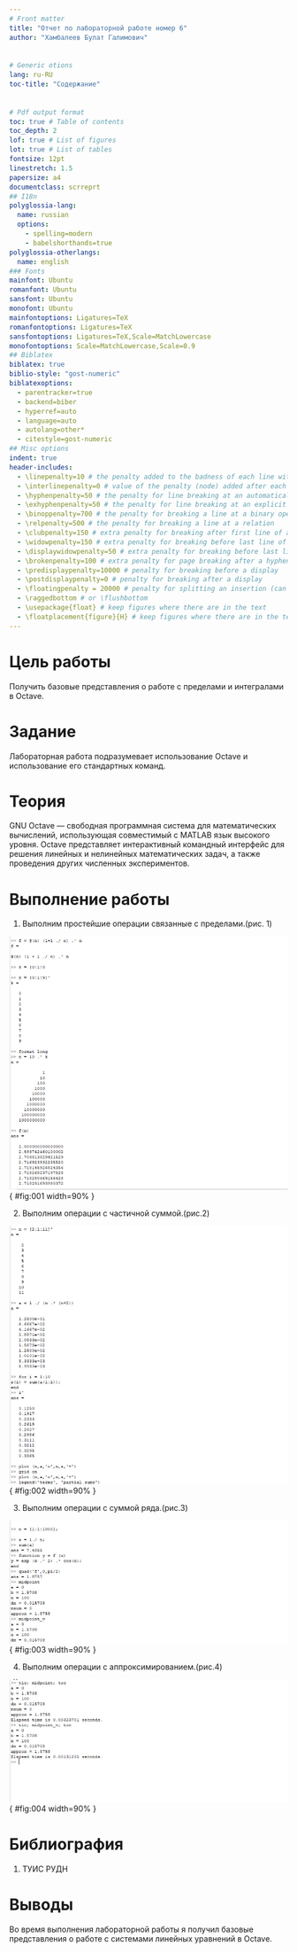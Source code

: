 ```yaml
---
# Front matter
title: "Отчет по лабораторной работе номер 6"
author: "Хамбалеев Булат Галимович"


# Generic otions
lang: ru-RU
toc-title: "Содержание"


# Pdf output format
toc: true # Table of contents
toc_depth: 2
lof: true # List of figures
lot: true # List of tables
fontsize: 12pt
linestretch: 1.5
papersize: a4
documentclass: scrreprt
## I18n
polyglossia-lang:
  name: russian
  options:
	- spelling=modern
	- babelshorthands=true
polyglossia-otherlangs:
  name: english
### Fonts
mainfont: Ubuntu
romanfont: Ubuntu
sansfont: Ubuntu
monofont: Ubuntu
mainfontoptions: Ligatures=TeX
romanfontoptions: Ligatures=TeX
sansfontoptions: Ligatures=TeX,Scale=MatchLowercase
monofontoptions: Scale=MatchLowercase,Scale=0.9
## Biblatex
biblatex: true
biblio-style: "gost-numeric"
biblatexoptions:
  - parentracker=true
  - backend=biber
  - hyperref=auto
  - language=auto
  - autolang=other*
  - citestyle=gost-numeric
## Misc options
indent: true
header-includes:
  - \linepenalty=10 # the penalty added to the badness of each line within a paragraph (no associated penalty node) Increasing the value makes tex try to have fewer lines in the paragraph.
  - \interlinepenalty=0 # value of the penalty (node) added after each line of a paragraph.
  - \hyphenpenalty=50 # the penalty for line breaking at an automatically inserted hyphen
  - \exhyphenpenalty=50 # the penalty for line breaking at an explicit hyphen
  - \binoppenalty=700 # the penalty for breaking a line at a binary operator
  - \relpenalty=500 # the penalty for breaking a line at a relation
  - \clubpenalty=150 # extra penalty for breaking after first line of a paragraph
  - \widowpenalty=150 # extra penalty for breaking before last line of a paragraph
  - \displaywidowpenalty=50 # extra penalty for breaking before last line before a display math
  - \brokenpenalty=100 # extra penalty for page breaking after a hyphenated line
  - \predisplaypenalty=10000 # penalty for breaking before a display
  - \postdisplaypenalty=0 # penalty for breaking after a display
  - \floatingpenalty = 20000 # penalty for splitting an insertion (can only be split footnote in standard LaTeX)
  - \raggedbottom # or \flushbottom
  - \usepackage{float} # keep figures where there are in the text
  - \floatplacement{figure}{H} # keep figures where there are in the text
---
```


# Цель работы

Получить базовые представления о работе с пределами и интегралами в Octave.

# Задание

Лабораторная работа подразумевает использование Octave и использование его стандартных команд.

# Теория

GNU Octave — свободная программная система для математических вычислений, использующая совместимый с MATLAB язык высокого уровня. Octave представляет интерактивный командный интерфейс для решения линейных и нелинейных математических задач, а также проведения других численных экспериментов.

# Выполнение работы

1. Выполним простейшие операции связанные с пределами.(рис. 1)


![рис.1. Пределы.](images/1.jpg){ #fig:001 width=90% }


2.  Выполним операции с частичной суммой.(рис.2)


![рис.2. Частичная сумма.](images/2.jpg){ #fig:002 width=90% }


3.  Выполним операции с суммой ряда.(рис.3)


![рис.3. Сумма ряда.](images/3.jpg){ #fig:003 width=90% }


4.  Выполним операции с аппроксимированием.(рис.4)


![рис.4 Аппроксимация.](images/4.jpg){ #fig:004 width=90% }


# Библиография

1. ТУИС РУДН

# Выводы

Во время выполнения лабораторной работы я получил базовые представления о работе с системами линейных уравнений в Octave.